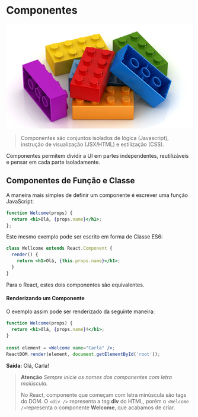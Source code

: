# Componentes

![Blocos Lego](legos.png)

> Componentes são conjuntos isolados de lógica (Javascript), instrução de visualização (JSX/HTML) e estilização (CSS).

Componentes permitem dividir a UI em partes independentes, reutilizáveis e pensar em cada parte isoladamente.

## Componentes de Função e Classe

A maneira mais simples de definir um componente é escrever uma função JavaScript:

```jsx
function Welcome(props) {
  return <h1>Olá, {props.name}</h1>;
};
```

Este mesmo exemplo pode ser escrito em forma de Classe ES6:

```jsx
class Wellcome extends React.Component {
  render() {
    return <h1>Olá, {this.props.name}</h1>;
  }
}
```

Para o React, estes dois componentes são equivalentes.

#### Renderizando um Componente

O exemplo assim pode ser renderizado da seguinte maneira:

```jsx
function Welcome(props) {
  return <h1>Olá, {props.name}!</h1>;
}

const element = <Welcome name="Carla" />;
ReactDOM.render(element, document.getElementById('root'));
```

**Saída:** Olá, Carla!

> **Atenção**
> _Sempre inicie os nomes dos componentes com letra maiúscula._
>
> No React, componente que começam com letra minúscula são tags do DOM.
> O ```<div />``` representa a tag **div** do HTML, porém o ```<Welcome />```representa o componente **Welcome**, que acabamos de criar.
